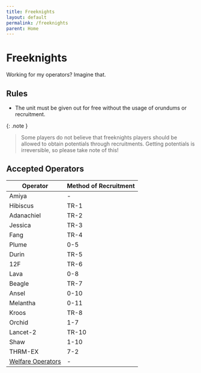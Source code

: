 ```yaml
---
title: Freeknights
layout: default
permalink: /freeknights
parent: Home
---
```


# Freeknights

Working for my operators? Imagine that.

## Rules

- The unit must be given out for free without the usage of orundums or recruitment.

{: .note }
> Some players do not believe that freeknights players should be allowed to obtain potentials through recruitments. Getting potentials is irreversible, so please take note of this!

## Accepted Operators

| Operator | Method of Recruitment |
| --- | --- |
| Amiya | - |
| Hibiscus | TR-1 |
| Adanachiel | TR-2 |
| Jessica | TR-3 |
| Fang | TR-4 |
| Plume | 0-5 |
| Durin | TR-5 |
| 12F | TR-6 |
| Lava | 0-8 |
| Beagle | TR-7 |
| Ansel | 0-10 |
| Melantha | 0-11 |
| Kroos | TR-8 |
| Orchid | 1-7 |
| Lancet-2 | TR-10 |
| Shaw | 1-10 |
| THRM-EX | 7-2 |
| [Welfare Operators](https://arknights.fandom.com/wiki/Operator/Welfare) | - |

